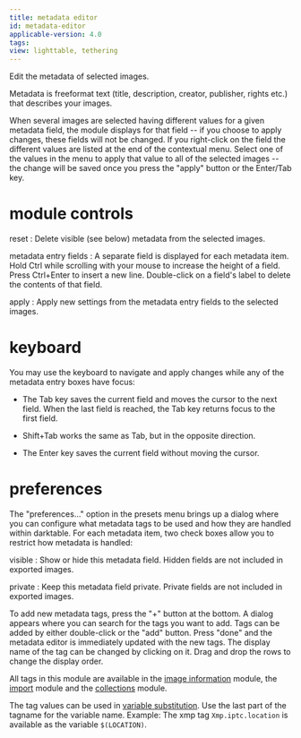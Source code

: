 ```yaml
---
title: metadata editor
id: metadata-editor
applicable-version: 4.0
tags:
view: lighttable, tethering
---
```


Edit the metadata of selected images.

Metadata is freeformat text (title, description, creator, publisher, rights etc.) that describes your images.

When several images are selected having different values for a given metadata field, the module displays _<leave unchanged>_ for that field -- if you choose to apply changes, these fields will not be changed. If you right-click on the field the different values are listed at the end of the contextual menu. Select one of the values in the menu to apply that value to all of the selected images -- the change will be saved once you press the "apply" button or the Enter/Tab key.

# module controls

reset
: Delete visible (see below) metadata from the selected images.

metadata entry fields
: A separate field is displayed for each metadata item. Hold Ctrl while scrolling with your mouse to increase the height of a field. Press Ctrl+Enter to insert a new line. Double-click on a field's label to delete the contents of that field.

apply
: Apply new settings from the metadata entry fields to the selected images.

# keyboard

You may use the keyboard to navigate and apply changes while any of the metadata entry boxes have focus:

- The Tab key saves the current field and moves the cursor to the next field. When the last field is reached, the Tab key returns focus to the first field.

- Shift+Tab works the same as Tab, but in the opposite direction.

- The Enter key saves the current field without moving the cursor.

# preferences

The "preferences…" option in the presets menu brings up a dialog where you can configure what metadata tags to be used and how they are handled within darktable. For each metadata item, two check boxes allow you to restrict how metadata is handled:

visible
: Show or hide this metadata field. Hidden fields are not included in exported images.
 
private
: Keep this metadata field private. Private fields are not included in exported images.

To add new metadata tags, press the "+" button at the bottom. A dialog appears where you can search for the tags you want to add. Tags can be added by either double-click or the "add" button. Press "done" and the metadata editor is immediately updated with the new tags. The display name of the tag can be changed by clicking on it. Drag and drop the rows to change the display order.

All tags in this module are available in the [image information](../../module-reference/utility-modules/shared/image-information.md) module, the [import](../../module-reference/utility-modules/lighttable/import.md) module and the [collections](../../module-reference/utility-modules/shared/collections.md) module.

The tag values can be used in [variable substitution](../../../special-topics/variables.md). Use the last part of the tagname for the variable name. Example: The xmp tag `Xmp.iptc.location` is available as the variable `$(LOCATION)`.
